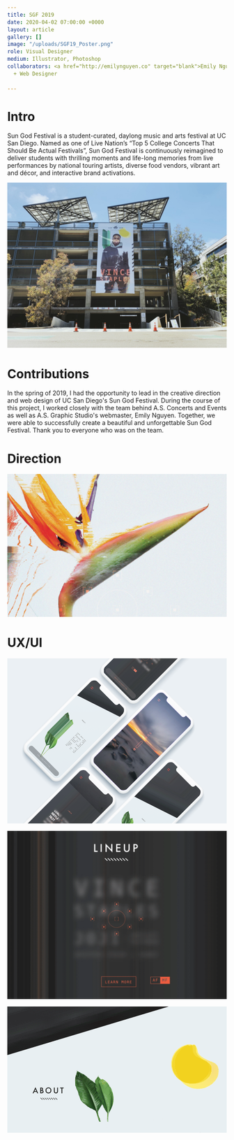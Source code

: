 ```yaml
---
title: SGF 2019
date: 2020-04-02 07:00:00 +0000
layout: article
gallery: []
image: "/uploads/SGF19_Poster.png"
role: Visual Designer
medium: Illustrator, Photoshop
collaborators: <a href="http://emilynguyen.co" target="blank">Emily Nguyen</a> — Developer
  + Web Designer

---
```

# Intro

Sun God Festival is a student-curated, daylong music and arts festival at UC San Diego. Named as one of Live Nation’s “Top 5 College Concerts That Should Be Actual Festivals”, Sun God Festival is continuously reimagined to deliver students with thrilling moments and life-long memories from live performances by national touring artists, diverse food vendors, vibrant art and décor, and interactive brand activations.

![](/uploads/Hopkins001.jpg)

# Contributions

In the spring of 2019, I had the opportunity to lead in the creative direction and web design of UC San Diego's Sun God Festival. During the course of this project, I worked closely with the team behind A.S. Concerts and Events as well as A.S. Graphic Studio's webmaster, Emily Nguyen. Together, we were able to successfully create a beautiful and unforgettable Sun God Festival. Thank you to everyone who was on the team.

# Direction

![](/uploads/BOP.png)

# UX/UI

![](/uploads/sgfmobile-1.png)

![](/uploads/lineup.gif)

![](/uploads/stretch.gif)